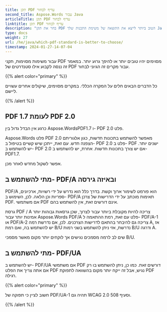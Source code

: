 ```yaml
---
title: תקן PDF עדיף לבחור
second_title: Aspose.Words עבור Java
articleTitle: תקן PDF עדיף לבחור
linktitle: תקן PDF עדיף לבחור
description: "בחר את תקן PDF הטוב ביותר לייצא את התוצאה של משימת התכנות שלך Java. תקן PDF עדיף - PDF1.7, PDF 2.0, PDF/A-1, PDF/A-2, או PDF/UA."
type: docs
weight: 27
url: /he/java/which-pdf-standard-is-better-to-choose/
timestamp: 2024-01-27-14-07-04
---
```


עבור משימות מסוימות, תקני PDF מסוימים יהיו טובים יותר או להיפך גרוע יותר. במאמר זה ננסה לקבוע אילו סטנדרטים של PDF עבור מקרים זה הגיוני לבחור.

{{% alert color="primary" %}}

כל הדברים הבאים חלים על המקרה הכללי. במקרים מסוימים, שיקולים אחרים עשויים ליישם.

{{% /alert %}}

## PDF 1.7 לעומת PDF 2.0

כרגע אין הבדל גדול בין Aspose.WordsPDF1.7 ו- PDF 2.0 פלט.

Aspose.Words פלט PDF 2.0 מאפשר להשתמש בתכונות חדשות, כגון אלגוריתם הצפנה חדש. עם זאת, ייתכן שיש קשיים בטיפול ב- PDF 2.0 פלט ב- PDF ישנים יותר. יש להשתמש ב- PDF 2.0 אם יש צורך בתכונות חדשות. אחרת, יש להשתמש ב- PDF1.7.

אפשר לשקול מחדש לאחר מכן.

## מתי להשתמש ב- PDF/A ובאיזה גירסה

PDF/A הוא פורמט לשימור ארוך וקשת. בדרך כלל הוא נדרש על ידי רשויות, ארכיונים, ספריות וכן הלאה. לכן, השימוש ב- PDF/A תאימות מוכתב על ידי הדרישות של צרכן PDF. אם משתמשי PDF אינם דורשים זאת, אין להשתמש בהם.

גרסת PDF / A צריכה להיות מקובלת ביותר עבור לצרוך, שכן גרסאות גבוהות יותר אמינות יותר עבור Aspose.Words PDF/A פלט עם זאת, רמת ההתאמה ל- PDF/A-1 או PDF/A-2 צריכה גם להיבחר בהתאם לדרישות הצרכנים. לכן, אם נדרשת רמה A, אז יש להשתמש בה, ואם רמת B/U נדרשת, אזי ניתן להשתמש בשני רמות B/U ודרגה A.

שים לב לרמה מסמכים נגישים אך לוקחים יותר מקום מאשר מסמכי B/U.

## מתי להשתמש ב- PDF/UA

יש להשתמש ב- PDF/UA אם משתמשי PDF דורשים זאת. כמו כן, ניתן להשתמש בו רק אם אתה צריך את הפלט PDF נגיש, אבל זה ייקח יותר מקום בהשוואה לתפוקת PDF רגילה.

{{% alert color="primary" %}}

חשוב לציין כי תפוקה של PDF/UA-1 תהיה גם WCAG 2.0 וסעיף 508.

{{% /alert %}}

